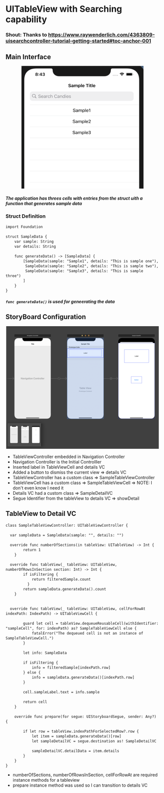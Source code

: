 # UITableView with Searching capability

### Shout: Thanks to https://www.raywenderlich.com/4363809-uisearchcontroller-tutorial-getting-started#toc-anchor-001

## Main Interface 
<p align="center">
  <img src="./Images/Main Interface.png" width="400" height="400" title="Initial VC">
</p>

##### The application has threes cells with entries from the struct uith a function that generates sample data

### Struct Definition
```
import Foundation

struct SampleData {
    var sample: String
    var details: String
    
    func generateData() -> [SampleData] {
        [SampleData(sample: "Sample1", details: "This is sample one"),
         SampleData(sample: "Sample2", details: "This is sample two"),
         SampleData(sample: "Sample3", details: "This is sample three")
        ]
    }
}
```
##### ```func generateData()``` is used for geneerating the data 

## StoryBoard Configuration
<p align="center">
  <img src="./Images/StoryBoard.png" width="500" height="400" title="Initial VC">
</p>

- TableViewController embedded in Navigation Controller
- Navigation Controller is the Initial Controlller
- Inserted label in TableViewCell and details VC
- Added a button to dismiss the current view => details VC
- TableViewController has a custom class => SampleTableViewController
- TableViewCell has a custom class => SampleTableViewCell => NOTE: I don't even know I need it
- Details VC had a custom class => SampleDetailVC
- Segue Identifier from the tableView to details VC => showDetail

## TableView to Detail VC
```
class SampleTableViewController: UITableViewController {

  var sampleData = SampleData(sample: "", details: "")
  
  override func numberOfSections(in tableView: UITableView) -> Int {
        return 1
    }
  
  override func tableView(_ tableView: UITableView, numberOfRowsInSection section: Int) -> Int {
        if isFiltering {
            return filteredSample.count
          }
        return sampleData.generateData().count
    }
  
  
  override func tableView(_ tableView: UITableView, cellForRowAt indexPath: IndexPath) -> UITableViewCell {
    
        guard let cell = tableView.dequeueReusableCell(withIdentifier: "sampleCell", for: indexPath) as? SampleTableViewCell else {
            fatalError("The dequeued cell is not an instance of SampleTableViewCell.")
        }
        
        let info: SampleData
        
        if isFiltering {
            info = filteredSample[indexPath.row]
        } else {
            info = sampleData.generateData()[indexPath.row]
        }
          
        cell.sampleLabel.text = info.sample
        
        return cell
    }
    
    override func prepare(for segue: UIStoryboardSegue, sender: Any?) {

        if let row = tableView.indexPathForSelectedRow?.row {
            let item = sampleData.generateData()[row]
            let sampleDetailVC = segue.destination as! SampleDetailVC

            sampleDetailVC.detailData = item.details
        }
    }
}
```
- numberOfSections, numberOfRowsInSection, cellForRowAt are required instance methods for a tableview
- prepare instance method was used so I can transition to details VC
